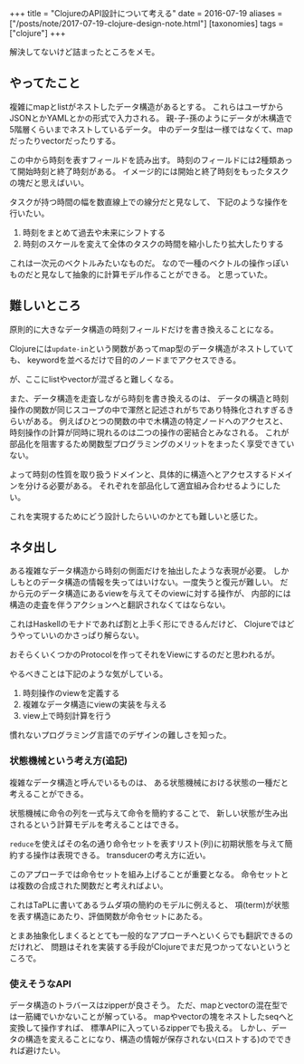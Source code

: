 +++
title = "ClojureのAPI設計について考える"
date = 2016-07-19
aliases = ["/posts/note/2017-07-19-clojure-design-note.html"]
[taxonomies]
tags = ["clojure"]
+++

解決してないけど詰まったところをメモ。

## やってたこと

複雑にmapとlistがネストしたデータ構造があるとする。
これらはユーザからJSONとかYAMLとかの形式で入力される。
親-子-孫のようにデータが木構造で5階層くらいまでネストしているデータ。
中のデータ型は一様ではなくて、mapだったりvectorだったりする。

この中から時刻を表すフィールドを読み出す。
時刻のフィールドには2種類あって開始時刻と終了時刻がある。
イメージ的には開始と終了時刻をもったタスクの塊だと思えばいい。

タスクが持つ時間の幅を数直線上での線分だと見なして、
下記のような操作を行いたい。

1. 時刻をまとめて過去や未来にシフトする
2. 時刻のスケールを変えて全体のタスクの時間を縮小したり拡大したりする

これは一次元のベクトルみたいなものだ。
なので一種のベクトルの操作っぽいものだと見なして抽象的に計算モデル作ることができる。
と思っていた。

## 難しいところ

原則的に大きなデータ構造の時刻フィールドだけを書き換えることになる。

Clojureには`update-in`という関数があってmap型のデータ構造がネストしていても、
keywordを並べるだけで目的のノードまでアクセスできる。

が、ここにlistやvectorが混ざると難しくなる。

また、データ構造を走査しながら時刻を書き換えるのは、
データの構造と時刻操作の関数が同じスコープの中で渾然と記述されがちであり特殊化されすぎるきらいがある。
例えばひとつの関数の中で木構造の特定ノードへのアクセスと、
時刻操作の計算が同時に現れるのは二つの操作の密結合とみなされる。
これが部品化を阻害するため関数型プログラミングのメリットをまったく享受できていない。

よって時刻の性質を取り扱うドメインと、具体的に構造へとアクセスするドメインを分ける必要がある。
それぞれを部品化して適宜組み合わせるようにしたい。

これを実現するためにどう設計したらいいのかとても難しいと感じた。

## ネタ出し

ある複雑なデータ構造から時刻の側面だけを抽出したような表現が必要。
しかしもとのデータ構造の情報を失ってはいけない。一度失うと復元が難しい。
だから元のデータ構造にあるviewを与えてそのviewに対する操作が、
内部的には構造の走査を伴うアクションへと翻訳されなくてはならない。

これはHaskellのモナドであれば割と上手く形にできるんだけど、
Clojureではどうやっていいのかさっぱり解らない。

おそらくいくつかのProtocolを作ってそれをViewにするのだと思われるが。

やるべきことは下記のような気がしている。

1. 時刻操作のviewを定義する
2. 複雑なデータ構造にviewの実装を与える
3. view上で時刻計算を行う

慣れないプログラミング言語でのデザインの難しさを知った。

### 状態機械という考え方(追記)

複雑なデータ構造と呼んでいるものは、
ある状態機械における状態の一種だと考えることができる。

状態機械に命令の列を一式与えて命令を簡約することで、
新しい状態が生み出されるという計算モデルを考えることはできる。

`reduce`を使えばその名の通り命令セットを表すリスト(列)に初期状態を与えて簡約する操作は表現できる。
transducerの考え方に近い。

このアプローチでは命令セットを組み上げることが重要となる。
命令セットとは複数の合成された関数だと考えればよい。

これはTaPLに書いてあるラムダ項の簡約のモデルに例えると、
項(term)が状態を表す構造にあたり、評価関数が命令セットにあたる。

とまあ抽象化しまくるととても一般的なアプローチへといくらでも翻訳できるのだけれど、
問題はそれを実装する手段がClojureでまだ見つかってないというところで。

### 使えそうなAPI

データ構造のトラバースはzipperが良さそう。
ただ、mapとvectorの混在型では一筋縄でいかないことが解っている。
mapやvectorの塊をネストしたseqへと変換して操作すれば、
標準APIに入っているzipperでも扱える。
しかし、データの構造を変えることになり、構造の情報が保存されない(ロストする)のでできれば避けたい。
